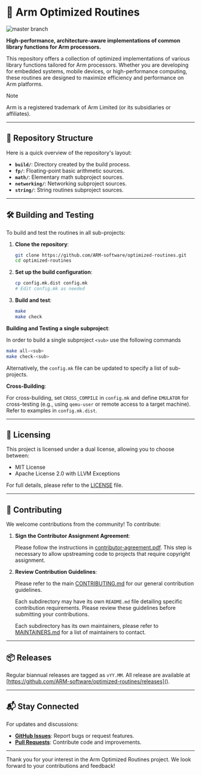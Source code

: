 # 🚀 Arm Optimized Routines

![master branch](https://github.com/ARM-software/optimized-routines/actions/workflows/tests.yml/badge.svg?event=push&branch=master)

**High-performance, architecture-aware implementations of common library
functions for Arm processors.**

This repository offers a collection of optimized implementations of various
library functions tailored for Arm processors. Whether you are developing for
embedded systems, mobile devices, or high-performance computing, these routines
are designed to maximize efficiency and performance on Arm platforms.

> [!NOTE]
> Arm is a registered trademark of Arm Limited (or its subsidiaries or affiliates).

---

## 📂 Repository Structure

Here is a quick overview of the repository's layout:

- **`build/`**: Directory created by the build process.
- **`fp/`**: Floating-point basic arithmetic sources.
- **`math/`**: Elementary math subproject sources.
- **`networking/`**: Networking subproject sources.
- **`string/`**: String routines subproject sources.

---

## 🛠️ Building and Testing

To build and test the routines in all sub-projects:

1. **Clone the repository**:

   ```bash
   git clone https://github.com/ARM-software/optimized-routines.git
   cd optimized-routines
   ```

2. **Set up the build configuration**:

   ```bash
   cp config.mk.dist config.mk
   # Edit config.mk as needed
   ```

3. **Build and test**:

   ```bash
   make
   make check
   ```

**Building and Testing a single subproject**:

In order to build a single subproject `<sub>` use the following commands

```bash
make all-<sub>
make check-<sub>
```

Alternatively, the `config.mk` file can be updated to specify a list of
sub-projects.

**Cross-Building**:

For cross-building, set `CROSS_COMPILE` in `config.mk` and define `EMULATOR`
for cross-testing (e.g., using `qemu-user` or remote access to a target
machine). Refer to examples in `config.mk.dist`.

---

## 📜 Licensing

This project is licensed under a dual license, allowing you to choose between:

- MIT License
- Apache License 2.0 with LLVM Exceptions

For full details, please refer to the [LICENSE](LICENSE) file.

---

## 🤝 Contributing

We welcome contributions from the community! To contribute:

1. **Sign the Contributor Assignment Agreement**:

   Please follow the instructions in
[contributor-agreement.pdf](contributor-agreement.pdf). This step is necessary
to allow upstreaming code to projects that require copyright assignment.

2. **Review Contribution Guidelines**:

   Please refer to the main [CONTRIBUTING.md](CONTRIBUTING.md) for our general
contribution guidelines.

   Each subdirectory may have its own `README.md` file detailing
specific contribution requirements. Please review these guidelines before
submitting your contributions.

   Each subdirectory has its own maintainers, please refer to
[MAINTAINERS.md](MAINTAINERS.md) for a list of maintainers to contact.

---

## 📦 Releases

Regular biannual releases are tagged as `vYY.MM`. All release are available at
[https://github.com/ARM-software/optimized-routines/releases]().

---

## 📬 Stay Connected

For updates and discussions:

- [**GitHub Issues**](https://github.com/ARM-software/optimized-routines/issues): Report bugs or request features.
- [**Pull Requests**](https://github.com/ARM-software/optimized-routines/pulls): Contribute code and improvements.

---

Thank you for your interest in the Arm Optimized Routines project. We look
forward to your contributions and feedback!


